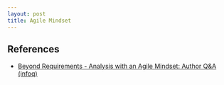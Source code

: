 ```yaml
---
layout: post
title: Agile Mindset
---
```


## References

- [Beyond Requirements - Analysis with an Agile Mindset: Author Q&A (infoq)](http://www.infoq.com/articles/beyond-requirements-mcdonald)
